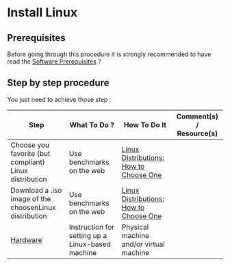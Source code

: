 Install Linux
==

Prerequisites 
-
Before going through this procedure it is strongly recommended to have read the <A href="https://github.com/babonet13/HostYourNode/blob/master/HowTo/0_UnderstandPrerequisites/1_SoftPrerequisites.md">Software Prerequisites</A> ?

Step by step procedure 
-
You just need to achieve those step :
<table>
    <thead>
        <tr>
            <th>Step</th>         
            <th>What To Do ?</th>
            <th>How To Do It</th>
            <th>Comment(s) / Resource(s)</th>
        </tr>
    </thead>
    <tbody>
        <tr>
            <th0</th>     
            <td>Choose you favorite (but compliant) Linux distribution</td>
            <td>Use benchmarks on the web</td>
            <td><A href="https://www.lifewire.com/linux-distributions-how-to-choose-2180217">Linux Distributions: How to Choose One</A></td>
        </tr>
        <tr>
            <th1</th>   
            <td>Download a .iso image of the choosenLinux distribution</td>
            <td>Use benchmarks on the web</td>
            <td><A href="https://www.lifewire.com/linux-distributions-how-to-choose-2180217">Linux Distributions: How to Choose One</A></td>
        </tr>
        <tr>
            <td><a href="https://github.com/babonet13/HelloWorld/tree/master/Hardware">Hardware</a></td>
            <td>Instruction for setting up a Linux-based machine</td>
            <td>Physical machine and/or virtual machine</td>
        </tr>
    </tbody>
</table>
